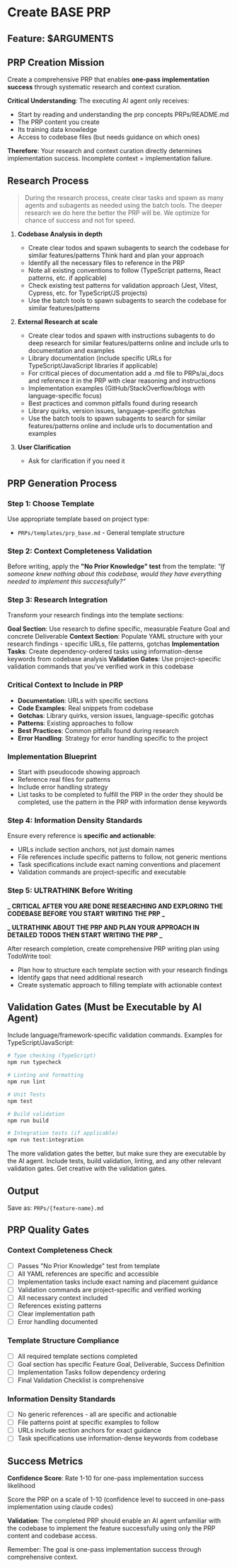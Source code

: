 # Create BASE PRP

## Feature: $ARGUMENTS

## PRP Creation Mission

Create a comprehensive PRP that enables **one-pass implementation success** through systematic research and context curation.

**Critical Understanding**: The executing AI agent only receives:

- Start by reading and understanding the prp concepts PRPs/README.md
- The PRP content you create
- Its training data knowledge
- Access to codebase files (but needs guidance on which ones)

**Therefore**: Your research and context curation directly determines implementation success. Incomplete context = implementation failure.

## Research Process

> During the research process, create clear tasks and spawn as many agents and subagents as needed using the batch tools. The deeper research we do here the better the PRP will be. We optimize for chance of success and not for speed.

1. **Codebase Analysis in depth**
   - Create clear todos and spawn subagents to search the codebase for similar features/patterns Think hard and plan your approach
   - Identify all the necessary files to reference in the PRP
   - Note all existing conventions to follow (TypeScript patterns, React patterns, etc. if applicable)
   - Check existing test patterns for validation approach (Jest, Vitest, Cypress, etc. for TypeScript/JS projects)
   - Use the batch tools to spawn subagents to search the codebase for similar features/patterns

2. **External Research at scale**
   - Create clear todos and spawn with instructions subagents to do deep research for similar features/patterns online and include urls to documentation and examples
   - Library documentation (include specific URLs for TypeScript/JavaScript libraries if applicable)
   - For critical pieces of documentation add a .md file to PRPs/ai_docs and reference it in the PRP with clear reasoning and instructions
   - Implementation examples (GitHub/StackOverflow/blogs with language-specific focus)
   - Best practices and common pitfalls found during research
   - Library quirks, version issues, language-specific gotchas
   - Use the batch tools to spawn subagents to search for similar features/patterns online and include urls to documentation and examples

3. **User Clarification**
   - Ask for clarification if you need it

## PRP Generation Process

### Step 1: Choose Template

Use appropriate template based on project type:
- `PRPs/templates/prp_base.md` - General template structure

### Step 2: Context Completeness Validation

Before writing, apply the **"No Prior Knowledge" test** from the template:
_"If someone knew nothing about this codebase, would they have everything needed to implement this successfully?"_

### Step 3: Research Integration

Transform your research findings into the template sections:

**Goal Section**: Use research to define specific, measurable Feature Goal and concrete Deliverable
**Context Section**: Populate YAML structure with your research findings - specific URLs, file patterns, gotchas
**Implementation Tasks**: Create dependency-ordered tasks using information-dense keywords from codebase analysis
**Validation Gates**: Use project-specific validation commands that you've verified work in this codebase

### Critical Context to Include in PRP

- **Documentation**: URLs with specific sections
- **Code Examples**: Real snippets from codebase
- **Gotchas**: Library quirks, version issues, language-specific gotchas
- **Patterns**: Existing approaches to follow
- **Best Practices**: Common pitfalls found during research
- **Error Handling**: Strategy for error handling specific to the project

### Implementation Blueprint

- Start with pseudocode showing approach
- Reference real files for patterns
- Include error handling strategy
- List tasks to be completed to fulfill the PRP in the order they should be completed, use the pattern in the PRP with information dense keywords

### Step 4: Information Density Standards

Ensure every reference is **specific and actionable**:

- URLs include section anchors, not just domain names
- File references include specific patterns to follow, not generic mentions
- Task specifications include exact naming conventions and placement
- Validation commands are project-specific and executable

### Step 5: ULTRATHINK Before Writing

**_ CRITICAL AFTER YOU ARE DONE RESEARCHING AND EXPLORING THE CODEBASE BEFORE YOU START WRITING THE PRP _**

**_ ULTRATHINK ABOUT THE PRP AND PLAN YOUR APPROACH IN DETAILED TODOS THEN START WRITING THE PRP _**

After research completion, create comprehensive PRP writing plan using TodoWrite tool:

- Plan how to structure each template section with your research findings
- Identify gaps that need additional research
- Create systematic approach to filling template with actionable context

## Validation Gates (Must be Executable by AI Agent)

Include language/framework-specific validation commands. Examples for TypeScript/JavaScript:

```bash
# Type checking (TypeScript)
npm run typecheck

# Linting and formatting
npm run lint

# Unit Tests
npm test

# Build validation
npm run build

# Integration tests (if applicable)
npm run test:integration
```

The more validation gates the better, but make sure they are executable by the AI agent.
Include tests, build validation, linting, and any other relevant validation gates. Get creative with the validation gates.

## Output

Save as: `PRPs/{feature-name}.md`

## PRP Quality Gates

### Context Completeness Check

- [ ] Passes "No Prior Knowledge" test from template
- [ ] All YAML references are specific and accessible
- [ ] Implementation tasks include exact naming and placement guidance
- [ ] Validation commands are project-specific and verified working
- [ ] All necessary context included
- [ ] References existing patterns
- [ ] Clear implementation path
- [ ] Error handling documented

### Template Structure Compliance

- [ ] All required template sections completed
- [ ] Goal section has specific Feature Goal, Deliverable, Success Definition
- [ ] Implementation Tasks follow dependency ordering
- [ ] Final Validation Checklist is comprehensive

### Information Density Standards

- [ ] No generic references - all are specific and actionable
- [ ] File patterns point at specific examples to follow
- [ ] URLs include section anchors for exact guidance
- [ ] Task specifications use information-dense keywords from codebase

## Success Metrics

**Confidence Score**: Rate 1-10 for one-pass implementation success likelihood

Score the PRP on a scale of 1-10 (confidence level to succeed in one-pass implementation using claude codes)

**Validation**: The completed PRP should enable an AI agent unfamiliar with the codebase to implement the feature successfully using only the PRP content and codebase access.

Remember: The goal is one-pass implementation success through comprehensive context.
